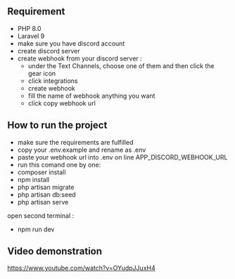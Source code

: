## Requirement
- PHP 8.0
- Laravel 9
- make sure you have discord account
- create discord server
- create webhook from your discord server :
    + under the Text Channels, choose one of them and then click the gear icon
    + click integrations
    + create webhook
    + fill the name of webhook anything you want
    + click copy webhook url



## How to run the project

- make sure the requirements are fulfilled
- copy your .env.example and rename as .env
- paste your webhook url into .env on line APP_DISCORD_WEBHOOK_URL
- run this comand one by one:
- composer install
- npm install
- php artisan migrate
- php artisan db:seed
- php artisan serve

open second terminal :
- npm run dev

## Video demonstration
https://www.youtube.com/watch?v=OYudpJJuxH4
